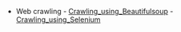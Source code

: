  -  Web crawling
    - [Crawling_using_Beautifulsoup](https://youtu.be/rvlU7fwHqRc) 
    - [Crawling_using_Selenium](https://youtu.be/zX2kJZfNauw) 
